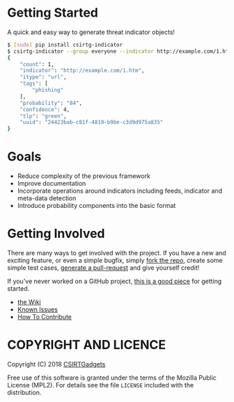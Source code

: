 # Getting Started
A quick and easy way to generate threat indicator objects!

```bash
$ [sudo] pip install csirtg-indicator
$ csirtg-indicator --group everyone --indicator http://example.com/1.htm --tlp green --tags phishing
{
    "count": 1,
    "indicator": "http://example.com/1.htm",
    "itype": "url",
    "tags": [
        "phishing"
    ],
    "probability": "84",
    "confidence": 4,
    "tlp": "green",
    "uuid": "24423bab-c81f-4819-b9be-c3d9d975a835"
}
```

# Goals

* Reduce complexity of the previous framework
* Improve documentation
* Incorporate operations around indicators including feeds, indicator and meta-data detection
* Introduce probability components into the basic format

# Getting Involved
There are many ways to get involved with the project. If you have a new and exciting feature, or even a simple bugfix, simply [fork the repo](https://help.github.com/articles/fork-a-repo), create some simple test cases, [generate a pull-request](https://help.github.com/articles/using-pull-requests) and give yourself credit!

If you've never worked on a GitHub project, [this is a good piece](https://guides.github.com/activities/contributing-to-open-source) for getting started.

* [the Wiki](https://github.com/csirtgadgets/silver-meme/wiki)  
* [Known Issues](https://github.com/csirtgadgets/silver-meme/issues?labels=bug&state=open)  
* [How To Contribute](contributing.md)
 

# COPYRIGHT AND LICENCE

Copyright (C) 2018 [CSIRTGadgets](https://csirtgadgets.com)

Free use of this software is granted under the terms of the Mozilla Public License (MPL2). For details see the file `LICENSE` included with the distribution.
